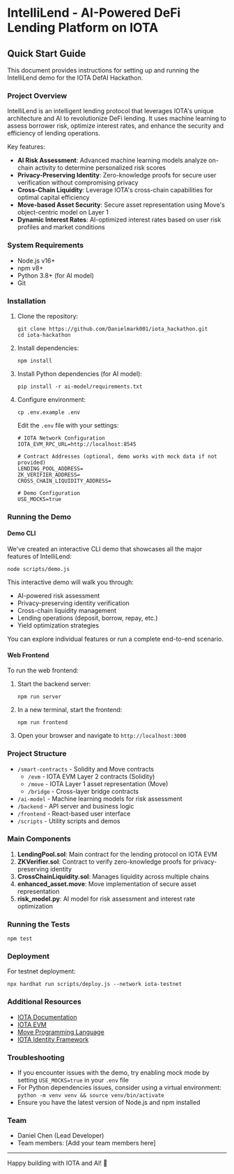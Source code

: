 # IntelliLend - AI-Powered DeFi Lending Platform on IOTA

## Quick Start Guide

This document provides instructions for setting up and running the IntelliLend demo for the IOTA DefAI Hackathon.

### Project Overview

IntelliLend is an intelligent lending protocol that leverages IOTA's unique architecture and AI to revolutionize DeFi lending. It uses machine learning to assess borrower risk, optimize interest rates, and enhance the security and efficiency of lending operations.

Key features:

- **AI Risk Assessment**: Advanced machine learning models analyze on-chain activity to determine personalized risk scores
- **Privacy-Preserving Identity**: Zero-knowledge proofs for secure user verification without compromising privacy
- **Cross-Chain Liquidity**: Leverage IOTA's cross-chain capabilities for optimal capital efficiency
- **Move-based Asset Security**: Secure asset representation using Move's object-centric model on Layer 1
- **Dynamic Interest Rates**: AI-optimized interest rates based on user risk profiles and market conditions

### System Requirements

- Node.js v16+
- npm v8+
- Python 3.8+ (for AI model)
- Git

### Installation

1. Clone the repository:

   ```
   git clone https://github.com/Danielmark001/iota_hackathon.git
   cd iota-hackathon
   ```

2. Install dependencies:

   ```
   npm install
   ```

3. Install Python dependencies (for AI model):

   ```
   pip install -r ai-model/requirements.txt
   ```

4. Configure environment:

   ```
   cp .env.example .env
   ```

   Edit the `.env` file with your settings:

   ```
   # IOTA Network Configuration
   IOTA_EVM_RPC_URL=http://localhost:8545

   # Contract Addresses (optional, demo works with mock data if not provided)
   LENDING_POOL_ADDRESS=
   ZK_VERIFIER_ADDRESS=
   CROSS_CHAIN_LIQUIDITY_ADDRESS=

   # Demo Configuration
   USE_MOCKS=true
   ```

### Running the Demo

#### Demo CLI

We've created an interactive CLI demo that showcases all the major features of IntelliLend:

```
node scripts/demo.js
```

This interactive demo will walk you through:

- AI-powered risk assessment
- Privacy-preserving identity verification
- Cross-chain liquidity management
- Lending operations (deposit, borrow, repay, etc.)
- Yield optimization strategies

You can explore individual features or run a complete end-to-end scenario.

#### Web Frontend

To run the web frontend:

1. Start the backend server:

   ```
   npm run server
   ```

2. In a new terminal, start the frontend:

   ```
   npm run frontend
   ```

3. Open your browser and navigate to `http://localhost:3000`

### Project Structure

- `/smart-contracts` - Solidity and Move contracts
  - `/evm` - IOTA EVM Layer 2 contracts (Solidity)
  - `/move` - IOTA Layer 1 asset representation (Move)
  - `/bridge` - Cross-layer bridge contracts
- `/ai-model` - Machine learning models for risk assessment
- `/backend` - API server and business logic
- `/frontend` - React-based user interface
- `/scripts` - Utility scripts and demos

### Main Components

1. **LendingPool.sol**: Main contract for the lending protocol on IOTA EVM
2. **ZKVerifier.sol**: Contract to verify zero-knowledge proofs for privacy-preserving identity
3. **CrossChainLiquidity.sol**: Manages liquidity across multiple chains
4. **enhanced_asset.move**: Move implementation of secure asset representation
5. **risk_model.py**: AI model for risk assessment and interest rate optimization

### Running the Tests

```
npm test
```

### Deployment

For testnet deployment:

```
npx hardhat run scripts/deploy.js --network iota-testnet
```

### Additional Resources

- [IOTA Documentation](https://docs.iota.org/)
- [IOTA EVM](https://evm.iota.org/)
- [Move Programming Language](https://docs.iota.org/shimmer/smart-contracts/guide/move/getting_started)
- [IOTA Identity Framework](https://wiki.iota.org/identity.rs/introduction)

### Troubleshooting

- If you encounter issues with the demo, try enabling mock mode by setting `USE_MOCKS=true` in your `.env` file
- For Python dependencies issues, consider using a virtual environment: `python -m venv venv && source venv/bin/activate`
- Ensure you have the latest version of Node.js and npm installed

### Team

- Daniel Chen (Lead Developer)
- Team members: [Add your team members here]

---

Happy building with IOTA and AI! 🚀
